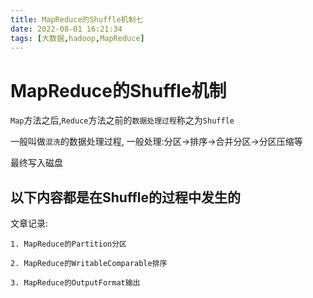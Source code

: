 ```yaml
---
title: MapReduce的Shuffle机制七
date: 2022-08-01 16:21:34
tags: [大数据,hadoop,MapReduce]
---
```

# MapReduce的Shuffle机制

`Map`方法之后,`Reduce`方法之前的`数据处理过程`称之为`Shuffle`

一般叫做`混洗`的数据处理过程,
一般处理:分区->排序->合并分区->分区压缩等
<!--more-->

最终写入磁盘


## 以下内容都是在Shuffle的过程中发生的
文章记录:
```
1. MapReduce的Partition分区 

2. MapReduce的WritableComparable排序

3. MapReduce的OutputFormat输出

```
